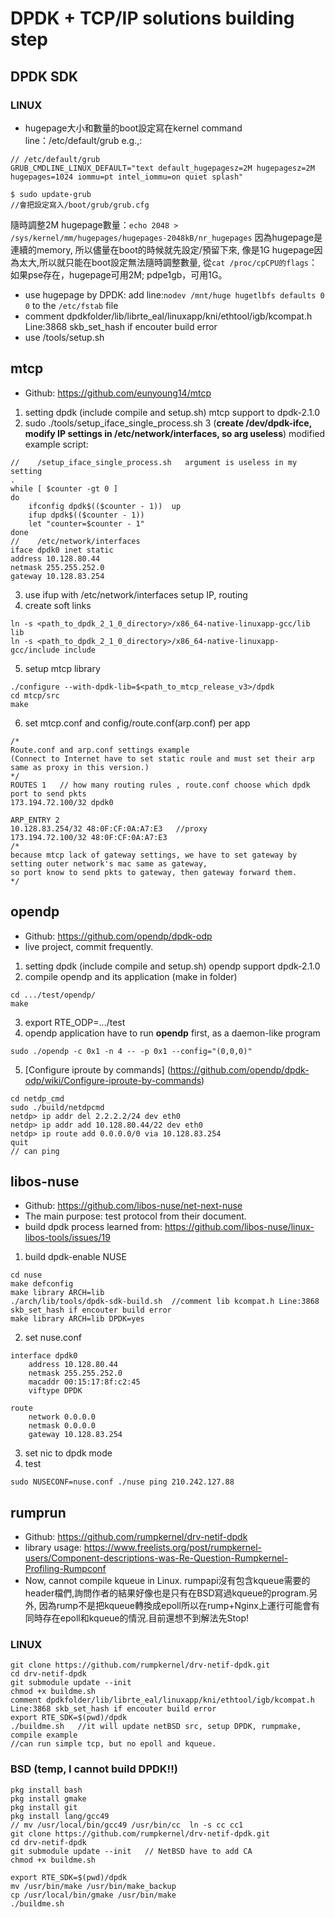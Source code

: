 # DPDK + TCP/IP solutions building step

## DPDK SDK
### LINUX
* hugepage大小和數量的boot設定寫在kernel command line：/etc/default/grub e.g.,:
```
// /etc/default/grub 
GRUB_CMDLINE_LINUX_DEFAULT="text default_hugepagesz=2M hugepagesz=2M hugepages=1024 iommu=pt intel_iommu=on quiet splash"

$ sudo update-grub 
//會把設定寫入/boot/grub/grub.cfg
```
隨時調整2M hugepage數量：`echo 2048 > /sys/kernel/mm/hugepages/hugepages-2048kB/nr_hugepages`
因為hugepage是連續的memory, 所以儘量在boot的時候就先設定/預留下來, 像是1G hugepage因為太大,所以就只能在boot設定無法隨時調整數量,
從`cat /proc/cpCPU的flags`：如果pse存在，hugepage可用2M; pdpe1gb，可用1G。
* use hugepage by DPDK: add line:`nodev /mnt/huge hugetlbfs defaults 0 0` to the `/etc/fstab` file
* comment dpdkfolder/lib/librte_eal/linuxapp/kni/ethtool/igb/kcompat.h Line:3868 skb_set_hash if encouter build error
* use /tools/setup.sh  

## mtcp

* Github: https://github.com/eunyoung14/mtcp 

1. setting dpdk (include compile and setup.sh)   mtcp support to dpdk-2.1.0
2. sudo ./tools/setup_iface_single_process.sh 3    (**create /dev/dpdk-ifce, modify IP settings in /etc/network/interfaces, so arg useless**) modified example script:
```
//    /setup_iface_single_process.sh   argument is useless in my setting
.
while [ $counter -gt 0 ]
do
    ifconfig dpdk$(($counter - 1))  up
    ifup dpdk$(($counter - 1)) 
    let "counter=$counter - 1"
done
//    /etc/network/interfaces
iface dpdk0 inet static
address 10.128.80.44
netmask 255.255.252.0
gateway 10.128.83.254
```
3. use ifup with /etc/network/interfaces  setup IP, routing
4. create soft links   
```  
ln -s <path_to_dpdk_2_1_0_directory>/x86_64-native-linuxapp-gcc/lib lib  
ln -s <path_to_dpdk_2_1_0_directory>/x86_64-native-linuxapp-gcc/include include
```
5. setup mtcp library 
```
./configure --with-dpdk-lib=$<path_to_mtcp_release_v3>/dpdk  
cd mtcp/src  
make
```

6. set mtcp.conf and config/route.conf(arp.conf) per app 
```
/*
Route.conf and arp.conf settings example
(Connect to Internet have to set static roule and must set their arp same as proxy in this version.)
*/
ROUTES 1   // how many routing rules , route.conf choose which dpdk port to send pkts
173.194.72.100/32 dpdk0

ARP_ENTRY 2
10.128.83.254/32 48:0F:CF:0A:A7:E3   //proxy
173.194.72.100/32 48:0F:CF:0A:A7:E3  
/*
because mtcp lack of gateway settings, we have to set gateway by setting outer network's mac same as gateway, 
so port know to send pkts to gateway, then gateway forward them.
*/
```  



## opendp

* Github: https://github.com/opendp/dpdk-odp
* live project, commit frequently.

1. setting dpdk (include compile and setup.sh)  opendp support dpdk-2.1.0
2. compile opendp and its application (make in folder)
```
cd .../test/opendp/  
make  
```
3. export RTE_ODP=.../test
4. opendp application have to run **opendp** first, as a daemon-like program
```
sudo ./opendp -c 0x1 -n 4 -- -p 0x1 --config="(0,0,0)"  
```
5. [Configure iproute by commands] (https://github.com/opendp/dpdk-odp/wiki/Configure-iproute-by-commands)  
```
cd netdp_cmd  
sudo ./build/netdpcmd  
netdp> ip addr del 2.2.2.2/24 dev eth0
netdp> ip addr add 10.128.80.44/22 dev eth0
netdp> ip route add 0.0.0.0/0 via 10.128.83.254
quit
// can ping
```

## libos-nuse

* Github: https://github.com/libos-nuse/net-next-nuse
* The main purpose: test protocol from their document.
* build dpdk process learned from: https://github.com/libos-nuse/linux-libos-tools/issues/19
1. build dpdk-enable NUSE
```
cd nuse
make defconfig
make library ARCH=lib
./arch/lib/tools/dpdk-sdk-build.sh  //comment lib kcompat.h Line:3868 skb_set_hash if encouter build error
make library ARCH=lib DPDK=yes
```
2. set nuse.conf
```
interface dpdk0
	address 10.128.80.44
	netmask 255.255.252.0
	macaddr 00:15:17:8f:c2:45
	viftype DPDK

route
	network 0.0.0.0
	netmask 0.0.0.0
	gateway 10.128.83.254
```
3. set nic to dpdk mode
4. test 
```
sudo NUSECONF=nuse.conf ./nuse ping 210.242.127.88
```


## rumprun

* Github: https://github.com/rumpkernel/drv-netif-dpdk
* library usage: https://www.freelists.org/post/rumpkernel-users/Component-descriptions-was-Re-Question-Rumpkernel-Profiling-Rumpconf
* Now, cannot compile kqueue in Linux. rumpapi沒有包含kqueue需要的header檔們,詢問作者的結果好像也是只有在BSD寫過kqueue的program.另外, 因為rump不是把kqueue轉換成epoll所以在rump+Nginx上運行可能會有同時存在epoll和kqueue的情況.目前還想不到解法先Stop!

### LINUX
```
git clone https://github.com/rumpkernel/drv-netif-dpdk.git
cd drv-netif-dpdk
git submodule update --init
chmod +x buildme.sh
comment dpdkfolder/lib/librte_eal/linuxapp/kni/ethtool/igb/kcompat.h Line:3868 skb_set_hash if encouter build error
export RTE_SDK=$(pwd)/dpdk
./buildme.sh   //it will update netBSD src, setup DPDK, rumpmake, compile example
//can run simple tcp, but no epoll and kqueue.
```

### BSD  (temp, I cannot build DPDK!!)
```
pkg install bash
pkg install gmake
pkg install git
pkg install lang/gcc49  
// mv /usr/local/bin/gcc49 /usr/bin/cc  ln -s cc cc1
git clone https://github.com/rumpkernel/drv-netif-dpdk.git
cd drv-netif-dpdk
git submodule update --init   // NetBSD have to add CA
chmod +x buildme.sh

export RTE_SDK=$(pwd)/dpdk
mv /usr/bin/make /usr/bin/make_backup
cp /usr/local/bin/gmake /usr/bin/make
./buildme.sh
```
